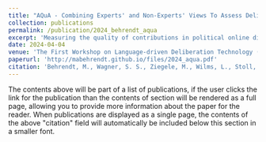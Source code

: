 ```yaml
---
title: "AQuA - Combining Experts' and Non-Experts' Views To Assess Deliberation Quality in Online Discussions Using LLMs"
collection: publications
permalink: /publication/2024_behrendt_aqua
excerpt: 'Measuring the quality of contributions in political online discussions is crucial in deliberation research and computer science. Research has identified various indicators to assess online discussion quality, and with deep learning advancements, automating these measures has become feasible. While some studies focus on analyzing specific quality indicators, a comprehensive quality score incorporating various deliberative aspects is often preferred. In this work, we introduce AQuA, an additive score that calculates a unified deliberative quality score from multiple indices for each discussion post. Unlike other singular scores, AQuA preserves information on the deliberative aspects present in comments, enhancing model transparency. We develop adapter models for 20 deliberative indices, and calculate correlation coefficients between experts' annotations and the perceived deliberativeness by non-experts to weigh the individual indices into a single deliberative score. We demonstrate that the AQuA score can be computed easily from pre-trained adapters and aligns well with annotations on other datasets that have not be seen during training. The analysis of experts' vs. non-experts' annotations confirms theoretical findings in the social science literature.'
date: 2024-04-04
venue: 'The First Workshop on Language-driven Deliberation Technology (DELITE2024)@ LREC-COLING 2024, Torino, Italy'
paperurl: 'http://mabehrendt.github.io/files/2024_aqua.pdf'
citation: 'Behrendt, M., Wagner, S. S., Ziegele, M., Wilms, L., Stoll, A., Heinbach, D., Harmeling, S. (2024). AQuA - Combining Experts' and Non-Experts' Views To Assess Deliberation Quality in Online Discussions Using LLMs. arXiv preprint. https://doi.org/10.48550/arXiv.2404.02761'
---
```


The contents above will be part of a list of publications, if the user clicks the link for the publication than the contents of section will be rendered as a full page, allowing you to provide more information about the paper for the reader. When publications are displayed as a single page, the contents of the above "citation" field will automatically be included below this section in a smaller font.
